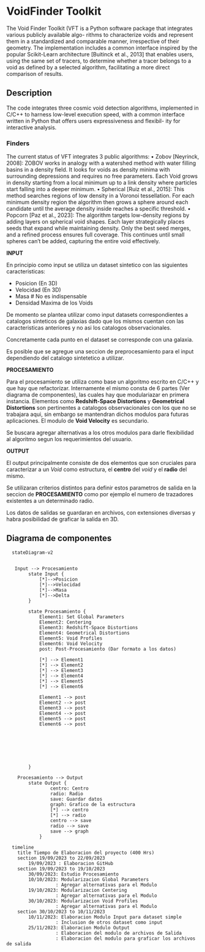 # VoidFinder Toolkit
The Void Finder Toolkit (VFT is a Python software package that integrates various publicly available algo-
rithms to characterize voids and represent them in a standardized and comparable manner, irrespective
of their geometry. The implementation includes a common interface inspired by the popular Scikit-Learn
architecture [Buitinck et al., 2013] that enables users, using the same set of tracers, to determine whether a
tracer belongs to a void as defined by a selected algorithm, facilitating a more direct comparison of results.

## Description
The code integrates three cosmic void detection algorithms, implemented in C/C++ to harness low-level
execution speed, with a common interface written in Python that offers users expressiveness and flexibil-
ity for interactive analysis.

### Finders

The current status of VFT integrates 3 public algorithms:
• Zobov [Neyrinck, 2008]: ZOBOV works in analogy with a watershed method with water filling basins
in a density field. It looks for voids as density minima with surrounding depressions and requires no
free parameters. Each Void grows in density starting from a local minimum up to a link density where
particles start falling into a deeper minimum.
• Spherical [Ruiz et al., 2015]: This method searches regions of low density in a Voronoi tessellation.
For each minimum density region the algorithm then grows a sphere around each candidate until the
average density inside reaches a specific threshold.
• Popcorn [Paz et al., 2023]: The algorithm targets low-density regions by adding layers on spherical void
shapes. Each layer strategically places seeds that expand while maintaining density. Only the best seed
merges, and a refined process ensures full coverage. This continues until small spheres can’t be added,
capturing the entire void effectively.

**INPUT**


En principio como input se utiliza un dataset sintetico con las siguientes caracteristicas:

- Posicion (En 3D)
- Velocidad (En 3D)
- Masa # No es indispensable
- Densidad Maxima de los Voids

De momento se plantea utilizar como input datasets correspondientes a catalogos sinteticos de galaxias dado que los mismos cuentan con las caracteristicas anteriores y no asi los catalogos observacionales. 

Concretamente cada punto en el dataset se corresponde con una galaxia.

Es posible que se agregue una seccion de preprocesamiento para el input dependiendo del catalogo sintetetico a utilizar.

**PROCESAMIENTO**

Para el procesamiento se utiliza como base un algoritmo escrito en C/C++ y que hay que refactorizar. Internamente el mismo consta de 6 partes (Ver diagrama de componentes), las cuales hay que modulariazar en primera instancia. Elementos como **Redshift-Space Distortions** y **Geometrical Distortions** son pertinentes a catalogos observacionales con los que no se trabajara aqui, sin embargo se mantendran dichos modulos para futuras aplicaciones. El modulo de **Void Velocity** es secundario.

Se buscara agregar alternativas a los otros modulos para darle flexibilidad al algoritmo segun los requerimientos del usuario.

**OUTPUT**

El output principalmente consiste de dos elementos que son cruciales para caracterizar a un *Void* como estructura, el **centro** del *void* y el **radio** del mismo.

Se utilizaran criterios distintos para definir estos parametros de salida en la seccion de **PROCESAMIENTO** como por ejemplo el numero de trazadores existentes a un determinado radio.

Los datos de salidas se guardaran en archivos, con extensiones diversas y habra posibilidad de graficar la salida en 3D.


## Diagrama de componentes


```mermaid
  stateDiagram-v2
    

   Input --> Procesamiento
        state Input {
            [*]-->Posicion
            [*]-->Velocidad
            [*]-->Masa
            [*]-->Delta 
        }

        state Procesamiento {
            Element1: Set Global Parameters
            Element2: Centering
            Element3: Redshift-Space Distortions
            Element4: Geometrical Distortions
            Element5: Void Profiles
            Element6: Void Velocity
            post: Post-Procesamiento (Dar formato a los datos)
            
            [*] --> Element1
            [*] --> Element2
            [*] --> Element3
            [*] --> Element4
            [*] --> Element5
            [*] --> Element6

            Element1 --> post
            Element2 --> post
            Element3 --> post
            Element4 --> post
            Element5 --> post
            Element6 --> post

            




            
        }
    
    Procesamiento --> Output
        state Output {
                centro: Centro
                radio: Radio
                save: Guardar datos
                graph: Grafico de la estructura
                [*] --> centro
                [*] --> radio
                centro --> save
                radio --> save
                save --> graph
            }
```

```mermaid
  timeline
    title Tiempo de Elaboracion del proyecto (400 Hrs)
    section 19/09/2023 to 22/09/2023 
        19/09/2023 : Elaboracion GitHub
    section 19/09/2023 to 19/10/2023  
        30/09/2023: Estudio Procesamiento
        10/10/2023: Modularizacion Global Parameters 
                  : Agregar alternativas para el Modulo
        19/10/2023: Modularizacion Centering
                  : Agregar alternativas para el Modulo 
        30/10/2023: Modularizacion Void Profiles
                  : Agregar alternativas para el Modulo 
    section 30/10/2023 to 10/11/2023 
        10/11/2023: Elaboracion Modulo Input para dataset simple
                  : Inclusion de otros dataset como input
        25/11/2023: Elaboracion Modulo Output
                  : Elaboracion del modulo de archivos de Salida
                  : Elaboracion del modulo para graficar los archivos de salida
    
```
